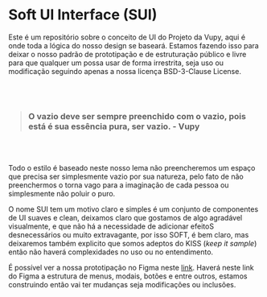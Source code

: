 # Soft UI Interface (SUI)

Este é um repositório sobre o conceito de UI do Projeto da Vupy, aqui é onde toda a lógica do nosso design se baseará. Estamos fazendo isso para deixar o nosso padrão de prototipação e de estruturação público e livre para que qualquer um possa usar de forma irrestrita, seja uso ou modificação seguindo apenas a nossa licença BSD-3-Clause License.  

<br><br>

> ### O vazio deve ser sempre preenchido com o vazio, pois está é sua essência pura, ser vazio. - Vupy

<br><br>

Todo o estilo é baseado neste nosso lema não preencheremos um espaço que precisa ser simplesmente vazio por sua natureza, pelo fato de não preenchermos o torna vago para a imaginação de cada pessoa ou simplesmente não poluir o puro.

O nome SUI tem um motivo claro e simples é um conjunto de componentes de UI suaves e clean, deixamos claro que gostamos de algo agradável visualmente, e que não há a necessidade de adicionar efeitoS desnecessários ou muito extravagante, por isso SOFT, é bem claro, mas deixaremos também explicito que somos adeptos do KISS (*keep it sample*) então não haverá complexidades no uso ou no entendimento. 

É possível ver a nossa prototipação no Figma neste [link](https://www.figma.com/file/NukLfKMi0CYInjxDMlmLv1/SoftUi?node-id=0%3A1). Haverá neste link do Figma a estrutura de menus, modais, botões e entre outros, estamos construindo então vai ter mudanças seja modificações ou inclusões.
